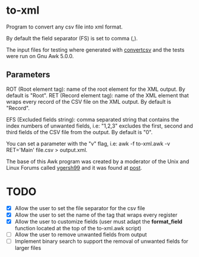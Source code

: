 # to-xml
Program to convert any csv file into xml format.

By default the field separator (FS) is set to comma (,).

The input files for testing where generated with [convertcsv](https://www.convertcsv.com/generate-test-data.htm) and the tests were run on Gnu Awk 5.0.0.

## Parameters
ROT (Root element tag): name of the root element for the XML output. By default is "Root".
RET (Record element tag): name of the XML element that wraps every record of the CSV file on the XML output.
By default is "Record".

EFS (Excluded fields string): comma separated string that contains the index numbers of unwanted fields, i.e: "1,2,3" excludes the first, second and third fields of the CSV file from the output. By default is "0".

You can set a parameter with the "v" flag, i.e: awk -f to-xml.awk -v RET='Main' file.csv > output.xml.

The base of this Awk program was created by a moderator of the Unix and Linux
Forums called [vgersh99](https://www.unix.com/member_modal.php?u=37898) and it
was found at [post](https://www.unix.com/shell-programming-and-scripting/21404-csv-xml.html).


# TODO

- [x] Allow the user to set the file separator for the csv file
- [x] Allow the user to set the name of the tag that wraps every register
- [x] Allow the user to customize fields (user must adapt the **format\_field**
  function located at the top of the to-xml.awk script)
- [ ] Allow the user to remove unwanted fields from output
- [ ] Implement binary search to support the removal of unwanted fields for larger files
